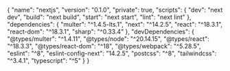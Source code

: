 {
  "name": "nextjs",
  "version": "0.1.0",
  "private": true,
  "scripts": {
    "dev": "next dev",
    "build": "next build",
    "start": "next start",
    "lint": "next lint"
  },
  "dependencies": {
    "multer": "^1.4.5-lts.1",
    "next": "^14.2.5",
    "react": "^18.3.1",
    "react-dom": "^18.3.1",
    "sharp": "^0.33.4"
  },
  "devDependencies": {
    "@types/multer": "^1.4.11",
    "@types/node": "^20.14.15",
    "@types/react": "^18.3.3",
    "@types/react-dom": "^18",
    "@types/webpack": "^5.28.5",
    "eslint": "^8",
    "eslint-config-next": "14.2.5",
    "postcss": "^8",
    "tailwindcss": "^3.4.1",
    "typescript": "^5"
  }
}
